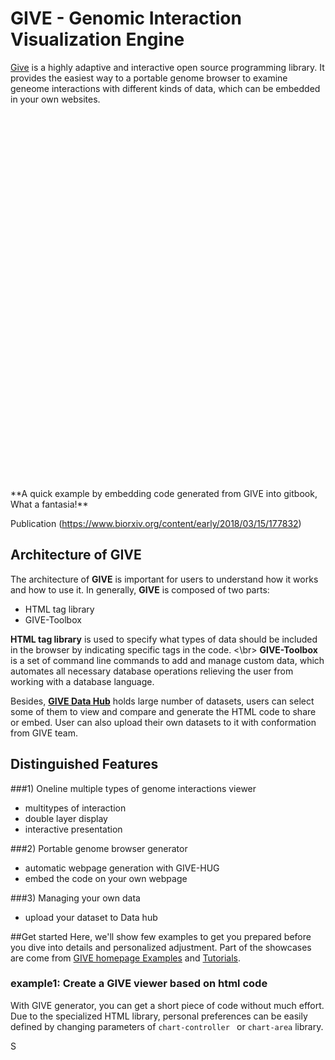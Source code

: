 # GIVE - Genomic Interaction Visualization Engine
[Give](https://zhong-lab-ucsd.github.io/GIVE_homepage/) is a highly adaptive and interactive open source programming library. It provides the easiest way to  a portable genome browser to examine geneome interactions with different kinds of data, which can be embedded in your own websites. 

<!-- header source -->
<script src="https://www.givengine.org/bower_components/webcomponentsjs/webcomponents-lite.min.js"></script> 
<link rel="import" href="https://www.givengine.org/components/chart-controller/chart-controller.html">

<div style="position: relative; width: 100%; height: 600px">
<chart-controller title-text="A 2-minute starter of building a genome browser with GIVE" ref="hg19" num-of-subs="2" coordinates='["chr18:19140000-19450000", "chr18:19140000-19450000"]' group-id-list='["genes", "CHi-C_promoter"]'></chart-controller>
</div>
**A quick example by embedding code generated from GIVE into gitbook, What a fantasia!**

Publication (https://www.biorxiv.org/content/early/2018/03/15/177832)

## Architecture of GIVE
The architecture of **GIVE** is important for users to understand how it works and how to use it. 
In generally, **GIVE** is composed of two parts:
- HTML tag library
- GIVE-Toolbox

**HTML tag library** is used to specify what types of data should be included in the browser by indicating specific tags in the code. <\br>
**GIVE-Toolbox** is a set of command line commands to add and manage custom data, which automates all necessary database operations relieving the user from working with a database language. 

Besides, **[GIVE Data Hub](https://www.givengine.org/give-data-hub.html)** holds large number of datasets, users can select some of them to view and compare and generate the HTML code to share or embed. User can also upload their own datasets to it with conformation from GIVE team.

## Distinguished Features
###1) Oneline multiple types of genome interactions viewer
- multitypes of interaction
- double layer display
- interactive presentation

###2) Portable genome browser generator
- automatic webpage generation with GIVE-HUG
- embed the code on your own webpage 

###3) Managing your own data
- upload your dataset to Data hub

##Get started
Here, we'll show few examples to get you prepared before you dive into details and personalized adjustment. Part of the showcases are come from [GIVE homepage Examples]() and [Tutorials](https://github.com/Zhong-Lab-UCSD/Genomic-Interactive-Visualization-Engine/tree/master/tutorials).

### example1: Create a GIVE viewer based on html code
With GIVE generator, you can get a short piece of code without much effort. Due to the specialized HTML library, personal preferences can be easily defined by changing parameters of <code>chart-controller </code> or <code>chart-area</code> library.

S

 